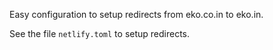 Easy configuration to setup redirects from eko.co.in to eko.in.

See the file `netlify.toml` to setup redirects.
